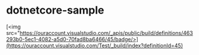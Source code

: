 # dotnetcore-sample

[<img src="https://ouraccount.visualstudio.com/_apis/public/build/definitions/463293b0-5ec1-4082-a5d0-70fad8ba6466/45/badge/>](https://ouraccount.visualstudio.com/Test/_build/index?definitionId=45)
